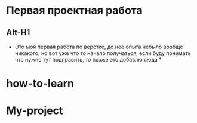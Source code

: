 # Первая проектная работа
Alt-H1
------
* Это моя первая работа по верстке, до неё опыта небыло вообще никакого, но вот уже что то начало получаться, если буду понимать что нужно тут подправить, то позже это добавлю сюда *

# how-to-learn
# My-project
